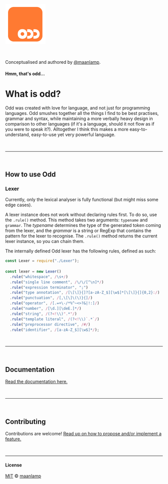 <img src="./icon.png" style="display: block; width: 8rem;" />
<br/>
<br/>

Conceptualised and authored by [@maanlamp](https://github.com/maanlamp).

#### Hmm, that's odd...

# What is odd?
Odd was created with love for language, and not just for programming languages. Odd smushes together all the things I find to be best practises, grammar and syntax, while maintaining a more verbally heavy design in comparison to other languages (if it's a language, should it not flow as if you were to speak it?). Alltogether I think this makes a more easy-to-understand, easy-to-use yet very powerful language.

<br/>

---

<br/>

## How to use Odd

### Lexer
Currently, only the lexical analyser is fully functional (but might miss some edge cases).

A lexer instance does not work without declaring rules first. To do so, use the `.rule()` method. This method takes two arguments: `typename` and `grammar`. The _typename_ determines the type of the generated token coming from the lexer, and the _grammar_ is a string or RegExp that contains the pattern for the lexer to recognise. The `.rule()` method returns the current lexer instance, so you can chain them.

The internally defined Odd lexer has the following rules, defined as such:
```js
const Lexer = require("./Lexer");

const lexer = new Lexer()
  .rule("whitespace", /\s+/)
  .rule("single line comment", /\/\/[^\n]*/)
  .rule("expression terminator", ";")
  .rule("type annotation", /[\[\]}{]?[a-zA-Z_$][\w$]*[\[\]}{]{0,2}:/)
  .rule("punctuation", /[,\[\]\(\)}{]/)
  .rule("operator", /[.=+\-/*%^~<>?&|!:]/)
  .rule("number", /[\d.][\deE.]*/)
  .rule("string", /(?<!\\)".*"/)
  .rule("template literal", /(?<!\\)`.*`/)
  .rule("preprocessor directive", /#/)
  .rule("identifier", /[a-zA-Z_$][\w$]*/);
```

<br/>

---

<br/>

## Documentation
[Read the documentation here.](./Documentation)

<br/>

---

<br/>

## Contributing
Contributions are welcome! [Read up on how to propose and/or implement a feature.](./todo.md)

<br/>

---

#### License
[MIT](./LICENSE) © [maanlamp](https://github.com/maanlamp)